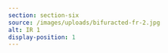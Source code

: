 ```yaml
---
section: section-six
source: /images/uploads/bifuracted-fr-2.jpg
alt: IR 1
display-position: 1
---
```

